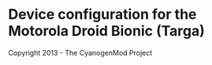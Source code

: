 Device configuration for the Motorola Droid Bionic (Targa)
===============================

Copyright 2013 - The CyanogenMod Project
